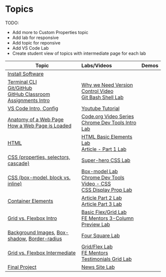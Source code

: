 # Topics

TODO:
* Add more to Custom Properties topic
* Add lab for responsive
* Add topic for reponsive
* Add VS Code Lab
* Create student view of topics with intermediate page for each lab


Topic | Labs/Videos | Demos 
-------|:-|:-:
[Install Software](https://github.com/hoc-courses/shared-resources/blob/main/software-installation.md) |  | 
[Terminal CLI](https://github.com/hoc-courses/shared-resources/blob/main/terminal-cli-intro.md)<br/> [Git/GitHub](https://github.com/hoc-courses/shared-resources/blob/main/git-github-intro.md)<br/>  [GitHub Classroom Assignments Intro](https://github.com/hoc-courses/shared-resources/blob/main/github-classroom-intro.md) | [Why we Need Version Control Video](https://www.youtube.com/watch?v=rbZf3lPMOYY&list=PLVYDhqbgYpYXbAL_Hps1Y--THRmaTFipj&index=10)<br/>[Git Bash Shell Lab](https://github.com/hoc-labs/git-bash-shell#readme) | 
[VS Code Intro, Config](https://github.com/hoc-courses/shared-resources/blob/main/vs-code-intro.md)| [Youtube Tutorial](https://www.youtube.com/watch?v=ORrELERGIHs) | 
[Anatomy of a Web Page](https://chnn-anne.gitbook.io/html-css/how-the-web-works/anatomy-of-a-web-page) <br/>[How a Web Page is Loaded](https://chnn-anne.gitbook.io/html-css/how-the-web-works/how-a-web-page-gets-loaded) | [Code.org Video Series](https://chnn-anne.gitbook.io/html-css/how-the-web-works/dns-tcp-ip-http-html)<br/>[Chrome Dev Tools Intro Lab](https://github.com/hoc-labs/chrome-dev-tools-intro#readme) |
[HTML](https://chnn-anne.gitbook.io/html-css/html-css-intro/html-intro) | [HTML Basic Elements Lab](https://github.com/hoc-labs/html-basic-elements#readme)<br/> [Article - Part 1 Lab](https://github.com/hoc-labs/article-progression#readme) |
[CSS (properties, selectors, cascade)](https://chnn-anne.gitbook.io/html-css/html-css-intro/css-intro) | [Super-hero CSS Lab](https://github.com/hoc-labs/css-super-hero#readme)
[CSS (box-model, block vs. inline)](https://chnn-anne.gitbook.io/html-css/html-css-intro/css-intro) | [Box-model Lab](https://github.com/hoc-labs/css-box-model#readme)<br/>[Chrome Dev Tools Video - CSS](https://developer.chrome.com/docs/devtools/css/)<br/>[CSS Display Prop Lab](https://github.com/hoc-labs/css-display-prop#readme)
[Container Elements](https://chnn-anne.gitbook.io/html-css/html-css-intro/layout/containers)  | [Article Part 2 Lab](https://github.com/hoc-labs/article-progression#readme) <br/> [Article Part 3 Lab](https://github.com/hoc-labs/article-progression#readme)
[Grid vs. Flexbox Intro](https://chnn-anne.gitbook.io/html-css/html-css-intro/layout/grid-vs-flexbox) | [Basic Flex/Grid Lab](https://github.com/hoc-labs/basic-flex-grid#readme) <br/>[FE Mentors 3-Column Preview Lab](https://github.com/hoc-labs/fm-3-column-preview-card#readme)
[Background Images](https://chnn-anne.gitbook.io/html-css/miscellaneous-topics/background-image), [Box-shadow](https://chnn-anne.gitbook.io/html-css/miscellaneous-topics/box-shadow), [Border-radius](https://chnn-anne.gitbook.io/html-css/miscellaneous-topics/border-radius) | [Four Square Lab](https://github.com/hoc-labs/four-square#readme)
[Grid vs. Flexbox Intermediate](https://chnn-anne.gitbook.io/html-css/html-css-intro/layout/grid-vs-flexbox) | [Grid/Flex Lab](https://github.com/hoc-labs/grid-flex#readme)<br/>[FE Mentors Testimonials Grid Lab](https://github.com/hoc-labs/fm-testimonials-grid#readme)
[Final Project](https://github.com/hoc-labs/news-site-progression#readme) | [News Site Lab](https://github.com/hoc-labs/news-site-progression#readme)




